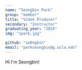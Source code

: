 ```yaml
---
name: "Seongbin Park"
group: "member"
title: "Video Producer"
secondary: "Instructor"
graduating_year: "2024"
img: "spark.jpg"

github: "se0ngbin"
email: "parkseongbin@g.ucla.edu"
---
```


Hi I'm Seongbin!
